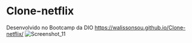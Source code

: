# Clone-netflix
Desenvolvido no Bootcamp da DIO
https://walissonsou.github.io/Clone-netflix/
![Screenshot_11](https://user-images.githubusercontent.com/88872797/141021196-7d7db657-1e67-46b5-9b83-04b1a4e62b68.png)
